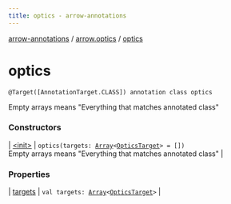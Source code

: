 ```yaml
---
title: optics - arrow-annotations
---
```


[arrow-annotations](../../index.html) / [arrow.optics](../index.html) / [optics](./index.html)

# optics

`@Target([AnnotationTarget.CLASS]) annotation class optics`

Empty arrays means "Everything that matches annotated class"

### Constructors

| [&lt;init&gt;](-init-.html) | `optics(targets: `[`Array`](https://kotlinlang.org/api/latest/jvm/stdlib/kotlin/-array/index.html)`<`[`OpticsTarget`](../-optics-target/index.html)`> = [])`<br>Empty arrays means "Everything that matches annotated class" |

### Properties

| [targets](targets.html) | `val targets: `[`Array`](https://kotlinlang.org/api/latest/jvm/stdlib/kotlin/-array/index.html)`<`[`OpticsTarget`](../-optics-target/index.html)`>` |

